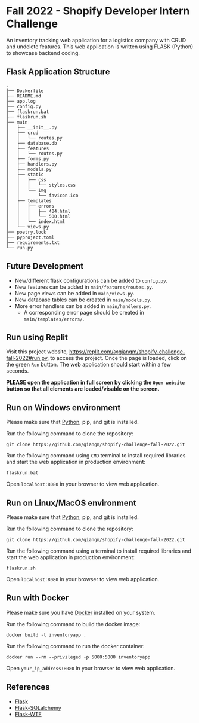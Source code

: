 # Fall 2022 - Shopify Developer Intern Challenge

An inventory tracking web application for a logistics company with CRUD and undelete features. This web application is written using FLASK (Python) to showcase backend coding.

## Flask Application Structure

```
.
├── Dockerfile
├── README.md
├── app.log
├── config.py
├── flaskrun.bat
├── flaskrun.sh
├── main
│   ├── __init__.py
│   ├── crud
│   │   └── routes.py
│   ├── database.db
│   ├── features
│   │   └── routes.py
│   ├── forms.py
│   ├── handlers.py
│   ├── models.py
│   ├── static
│   │   ├── css
│   │   │   └── styles.css
│   │   └── img
│   │       └── favicon.ico
│   ├── templates
│   │   ├── errors
│   │   │   ├── 404.html
│   │   │   └── 500.html
│   │   └── index.html
│   └── views.py
├── poetry.lock
├── pyproject.toml
├── requirements.txt
└── run.py
```

## Future Development
- New/different flask configurations can be added to `config.py`.
- New features can be added in `main/features/routes.py`.
- New page views can be added in `main/views.py`.
- New database tables can be created in `main/models.py`.
- More error handlers can be added in `main/handlers.py`.
  - A corresponding error page should be created in `main/templates/errors/`.

## Run using Replit

Visit this project website, https://replit.com/@giangm/shopify-challenge-fall-2022#run.py, to access the project. Once the page is loaded, click on the green `Run` button. The web application should start within a few seconds.

**PLEASE open the application in full screen by clicking the `Open website` button so that all elements are loaded/visable on the screen.**


## Run on Windows environment
Please make sure that [Python](https://www.python.org/downloads/), pip, and git is installed.

Run the following command to clone the repository:
```
git clone https://github.com/giangm/shopify-challenge-fall-2022.git
```

Run the following command using `CMD` terminal to install required libraries and start the web application in production environment:
```
flaskrun.bat
```

Open `localhost:8080` in your browser to view web application.


## Run on Linux/MacOS environment
Please make sure that [Python](https://www.python.org/downloads/), pip, and git is installed.

Run the following command to clone the repository:
```
git clone https://github.com/giangm/shopify-challenge-fall-2022.git
```

Run the following command using a terminal to install required libraries and start the web application in production environment:
```
flaskrun.sh
```

Open `localhost:8080` in your browser to view web application.


## Run with Docker
Please make sure you have [Docker](https://docs.docker.com/get-docker/) installed on your system.

Run the following command to build the docker image:
```
docker build -t inventoryapp .
```
Run the following command to run the docker container:
```
docker run --rm --privileged -p 5000:5000 inventoryapp
```

Open `your_ip_address:8080` in your browser to view web application.


## References

- [Flask](https://flask.palletsprojects.com/en/2.0.x/)
- [Flask-SQLalchemy](https://flask-sqlalchemy.palletsprojects.com/en/2.x/)
- [Flask-WTF](https://flask-wtf.readthedocs.io/en/1.0.x/)
